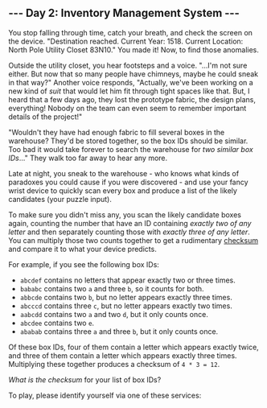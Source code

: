 <article class="day-desc"><h2>--- Day 2: Inventory Management System ---</h2><p>You stop falling through time, catch your breath, and check the screen on the device. "Destination reached. Current Year: 1518. Current Location: North Pole Utility Closet 83N10." You made it! Now, to find those anomalies.</p>
<p>Outside the utility closet, you hear footsteps and a voice. "...I'm not sure either. But now that <span title="This is, in fact, roughly when chimneys became common in houses.">so many people have chimneys</span>, maybe he could sneak in that way?" Another voice responds, "Actually, we've been working on a new kind of <em>suit</em> that would let him fit through tight spaces like that. But, I heard that a few days ago, they lost the prototype fabric, the design plans, everything! Nobody on the team can even seem to remember important details of the project!"</p>
<p>"Wouldn't they have had enough fabric to fill several boxes in the warehouse? They'd be stored together, so the box IDs should be similar. Too bad it would take forever to search the warehouse for <em>two similar box IDs</em>..." They walk too far away to hear any more.</p>
<p>Late at night, you sneak to the warehouse - who knows what kinds of paradoxes you could cause if you were discovered - and use your fancy wrist device to quickly scan every box and produce a list of the likely candidates (your puzzle input).</p>
<p>To make sure you didn't miss any, you scan the likely candidate boxes again, counting the number that have an ID containing <em>exactly two of any letter</em> and then separately counting those with <em>exactly three of any letter</em>. You can multiply those two counts together to get a rudimentary <a href="https://en.wikipedia.org/wiki/Checksum">checksum</a> and compare it to what your device predicts.</p>
<p>For example, if you see the following box IDs:</p>
<ul>
<li><code>abcdef</code> contains no letters that appear exactly two or three times.</li>
<li><code>bababc</code> contains two <code>a</code> and three <code>b</code>, so it counts for both.</li>
<li><code>abbcde</code> contains two <code>b</code>, but no letter appears exactly three times.</li>
<li><code>abcccd</code> contains three <code>c</code>, but no letter appears exactly two times.</li>
<li><code>aabcdd</code> contains two <code>a</code> and two <code>d</code>, but it only counts once.</li>
<li><code>abcdee</code> contains two <code>e</code>.</li>
<li><code>ababab</code> contains three <code>a</code> and three <code>b</code>, but it only counts once.</li>
</ul>
<p>Of these box IDs, four of them contain a letter which appears exactly twice, and three of them contain a letter which appears exactly three times. Multiplying these together produces a checksum of <code>4 * 3 = 12</code>.</p>
<p><em>What is the checksum</em> for your list of box IDs?</p>
</article>
<p>To play, please identify yourself via one of these services:</p>
